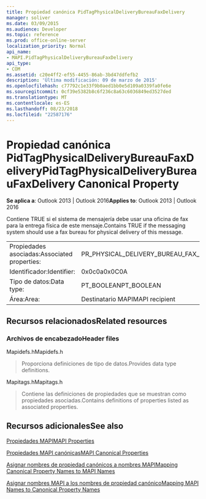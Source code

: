 ```yaml
---
title: Propiedad canónica PidTagPhysicalDeliveryBureauFaxDelivery
manager: soliver
ms.date: 03/09/2015
ms.audience: Developer
ms.topic: reference
ms.prod: office-online-server
localization_priority: Normal
api_name:
- MAPI.PidTagPhysicalDeliveryBureauFaxDelivery
api_type:
- COM
ms.assetid: c20e4ff2-ef55-4455-86ab-3bd47ddfefb2
description: 'Última modificación: 09 de marzo de 2015'
ms.openlocfilehash: c77792c1e33f9b0aed1bb0e5d109a0339fa0fe6e
ms.sourcegitcommit: 0cf39e5382b8c6f236c8a63c6036849ed3527ded
ms.translationtype: MT
ms.contentlocale: es-ES
ms.lasthandoff: 08/23/2018
ms.locfileid: "22587176"
---
```

# <a name="pidtagphysicaldeliverybureaufaxdelivery-canonical-property"></a><span data-ttu-id="e4047-103">Propiedad canónica PidTagPhysicalDeliveryBureauFaxDelivery</span><span class="sxs-lookup"><span data-stu-id="e4047-103">PidTagPhysicalDeliveryBureauFaxDelivery Canonical Property</span></span>

  
  
<span data-ttu-id="e4047-104">**Se aplica a**: Outlook 2013 | Outlook 2016</span><span class="sxs-lookup"><span data-stu-id="e4047-104">**Applies to**: Outlook 2013 | Outlook 2016</span></span> 
  
<span data-ttu-id="e4047-105">Contiene TRUE si el sistema de mensajería debe usar una oficina de fax para la entrega física de este mensaje.</span><span class="sxs-lookup"><span data-stu-id="e4047-105">Contains TRUE if the messaging system should use a fax bureau for physical delivery of this message.</span></span>
  
|||
|:-----|:-----|
|<span data-ttu-id="e4047-106">Propiedades asociadas:</span><span class="sxs-lookup"><span data-stu-id="e4047-106">Associated properties:</span></span>  <br/> |<span data-ttu-id="e4047-107">PR_PHYSICAL_DELIVERY_BUREAU_FAX_DELIVERY</span><span class="sxs-lookup"><span data-stu-id="e4047-107">PR_PHYSICAL_DELIVERY_BUREAU_FAX_DELIVERY</span></span>  <br/> |
|<span data-ttu-id="e4047-108">Identificador:</span><span class="sxs-lookup"><span data-stu-id="e4047-108">Identifier:</span></span>  <br/> |<span data-ttu-id="e4047-109">0x0c0a</span><span class="sxs-lookup"><span data-stu-id="e4047-109">0x0C0A</span></span>  <br/> |
|<span data-ttu-id="e4047-110">Tipo de datos:</span><span class="sxs-lookup"><span data-stu-id="e4047-110">Data type:</span></span>  <br/> |<span data-ttu-id="e4047-111">PT_BOOLEAN</span><span class="sxs-lookup"><span data-stu-id="e4047-111">PT_BOOLEAN</span></span>  <br/> |
|<span data-ttu-id="e4047-112">Área:</span><span class="sxs-lookup"><span data-stu-id="e4047-112">Area:</span></span>  <br/> |<span data-ttu-id="e4047-113">Destinatario MAPI</span><span class="sxs-lookup"><span data-stu-id="e4047-113">MAPI recipient</span></span>  <br/> |
   
## <a name="related-resources"></a><span data-ttu-id="e4047-114">Recursos relacionados</span><span class="sxs-lookup"><span data-stu-id="e4047-114">Related resources</span></span>

### <a name="header-files"></a><span data-ttu-id="e4047-115">Archivos de encabezado</span><span class="sxs-lookup"><span data-stu-id="e4047-115">Header files</span></span>

<span data-ttu-id="e4047-116">Mapidefs.h</span><span class="sxs-lookup"><span data-stu-id="e4047-116">Mapidefs.h</span></span>
  
> <span data-ttu-id="e4047-117">Proporciona definiciones de tipo de datos.</span><span class="sxs-lookup"><span data-stu-id="e4047-117">Provides data type definitions.</span></span>
    
<span data-ttu-id="e4047-118">Mapitags.h</span><span class="sxs-lookup"><span data-stu-id="e4047-118">Mapitags.h</span></span>
  
> <span data-ttu-id="e4047-119">Contiene las definiciones de propiedades que se muestran como propiedades asociadas.</span><span class="sxs-lookup"><span data-stu-id="e4047-119">Contains definitions of properties listed as associated properties.</span></span>
    
## <a name="see-also"></a><span data-ttu-id="e4047-120">Recursos adicionales</span><span class="sxs-lookup"><span data-stu-id="e4047-120">See also</span></span>



[<span data-ttu-id="e4047-121">Propiedades MAPI</span><span class="sxs-lookup"><span data-stu-id="e4047-121">MAPI Properties</span></span>](mapi-properties.md)
  
[<span data-ttu-id="e4047-122">Propiedades MAPI canónicas</span><span class="sxs-lookup"><span data-stu-id="e4047-122">MAPI Canonical Properties</span></span>](mapi-canonical-properties.md)
  
[<span data-ttu-id="e4047-123">Asignar nombres de propiedad canónicos a nombres MAPI</span><span class="sxs-lookup"><span data-stu-id="e4047-123">Mapping Canonical Property Names to MAPI Names</span></span>](mapping-canonical-property-names-to-mapi-names.md)
  
[<span data-ttu-id="e4047-124">Asignar nombres MAPI a los nombres de propiedad canónico</span><span class="sxs-lookup"><span data-stu-id="e4047-124">Mapping MAPI Names to Canonical Property Names</span></span>](mapping-mapi-names-to-canonical-property-names.md)

